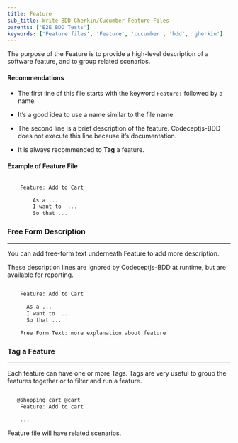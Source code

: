```yaml
---
title: Feature
sub_title: Write BDD Gherkin/Cucumber Feature Files
parents: ['E2E BDD Tests']
keywords: ['Feature files', 'Feature', 'cucumber', 'bdd', 'gherkin']
---
```


The purpose of the Feature is to provide a high-level description of a software feature, and to group related scenarios.

#### Recommendations

- The first line of this file starts with the keyword `Feature:` followed by a name.

- It’s a good idea to use a name similar to the file name.

- The second line is a brief description of the feature. Codeceptjs-BDD does not execute this line because it’s documentation.

- It is always recommended to **Tag** a feature.

#### Example of Feature File

```javascript

    Feature: Add to Cart

        As a ...
        I want to  ...
        So that ...

```

### Free Form Description

---

You can add free-form text underneath Feature to add more description.

These description lines are ignored by Codeceptjs-BDD at runtime, but are available for reporting.

```bash

    Feature: Add to Cart

      As a ...
      I want to  ...
      So that ...

    Free Form Text: more explanation about feature

```

### Tag a Feature

---

Each feature can have one or more Tags. Tags are very useful to group the features together or to filter and run a feature.

```javascript

   @shopping_cart @cart
    Feature: Add to cart

    ...
```

Feature file will have related scenarios.
